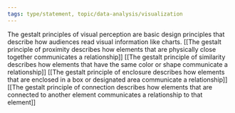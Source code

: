 ```yaml
---
tags: type/statement, topic/data-analysis/visualization
---
```

The gestalt principles of visual perception are basic design principles that describe how audiences read visual information like charts. [[The gestalt principle of proximity describes how elements that are physically close together communicates a relationship]] [[The gestalt principle of similarity describes how elements that have the same color or shape communicate a relationship]] [[The gestalt principle of enclosure describes how elements that are enclosed in a box or designated area communicate a relationship]] [[The gestalt principle of connection describes how elements that are connected to another element communicates a relationship to that element]]
